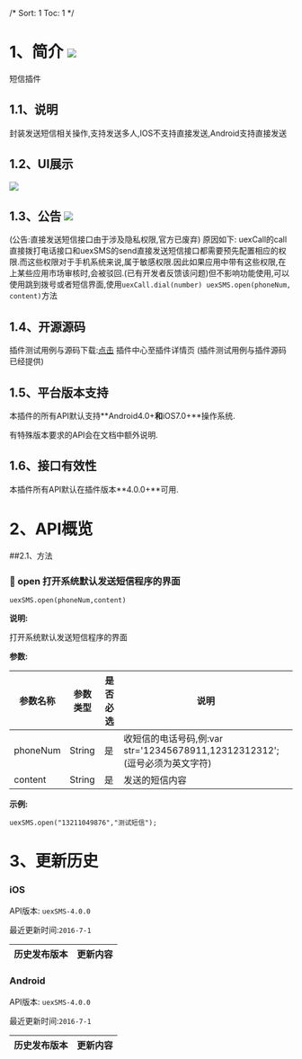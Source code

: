 /*
Sort: 1
Toc: 1
*/

# 1、简介 [![](http://appcan-download.oss-cn-beijing.aliyuncs.com/%E5%85%AC%E6%B5%8B%2Fgf.png)]()<ignore>
短信插件
## 1.1、说明<ignore>
封装发送短信相关操作,支持发送多人,IOS不支持直接发送,Android支持直接发送
## 1.2、UI展示<ignore>
![](http://newdocx.appcan.cn/docximg/151359l2015u6d7t.jpg)
## 1.3、公告 [![](http://appcan-download.oss-cn-beijing.aliyuncs.com/%E5%85%AC%E6%B5%8B%2Fnew.gif)]() <ignore>
(公告:直接发送短信接口由于涉及隐私权限,官方已废弃)
 原因如下:
    uexCall的call直接拨打电话接口和uexSMS的send直接发送短信接口都需要预先配置相应的权限.而这些权限对于手机系统来说,属于敏感权限.因此如果应用中带有这些权限,在上某些应用市场审核时,会被驳回.(已有开发者反馈该问题)但不影响功能使用,可以使用跳到拨号或者短信界面,使用`uexCall.dial(number) uexSMS.open(phoneNum, content)`方法

## 1.4、开源源码<ignore>
插件测试用例与源码下载:[点击](http://plugin.appcan.cn/details.html?id=188_index) 插件中心至插件详情页 (插件测试用例与插件源码已经提供)
## 1.5、平台版本支持<ignore>

本插件的所有API默认支持**Android4.0+**和**iOS7.0+**操作系统.

有特殊版本要求的API会在文档中额外说明.

## 1.6、接口有效性<ignore>

本插件所有API默认在插件版本**4.0.0+**可用.
# 2、API概览<ignore>
##2.1、方法<ignore>

### 🍭 open 打开系统默认发送短信程序的界面

`uexSMS.open(phoneNum,content)`	

**说明:**

打开系统默认发送短信程序的界面

**参数:**

| 参数名称     | 参数类型   | 是否必选 | 说明                                       |
| -------- | ------ | ---- | ---------------------------------------- |
| phoneNum | String | 是    | 收短信的电话号码,例:var str='12345678911,12312312312';(逗号必须为英文字符) |
| content  | String | 是    | 发送的短信内容                                  |

**示例:**

```
uexSMS.open("13211049876","测试短信");
```

# 3、更新历史<ignore>

### iOS<ignore>

API版本: `uexSMS-4.0.0`

最近更新时间:`2016-7-1`

| 历史发布版本 | 更新内容 |
| ----- | ----- |

### Android<ignore>

API版本: `uexSMS-4.0.0`

最近更新时间:`2016-7-1`

| 历史发布版本 | 更新内容 |
| ----- | ----- |
